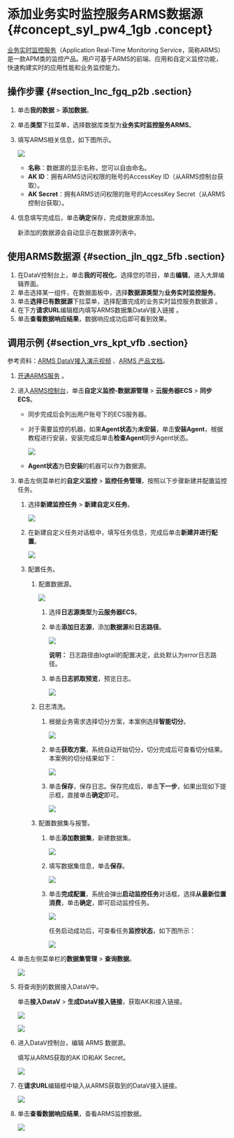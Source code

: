 # 添加业务实时监控服务ARMS数据源 {#concept_syl_pw4_1gb .concept}

[业务实时监控服务](https://www.aliyun.com/product/arms)（Application Real-Time Monitoring Service，简称ARMS）是一款APM类的监控产品。用户可基于ARMS的前端、应用和自定义监控功能，快速构建实时的应用性能和业务监控能力。

## 操作步骤 {#section_lnc_fgq_p2b .section}

1.  单击**我的数据** \> **添加数据**。
2.  单击**类型**下拉菜单，选择数据库类型为**业务实时监控服务ARMS**。
3.  填写ARMS相关信息，如下图所示。

    ![](http://static-aliyun-doc.oss-cn-hangzhou.aliyuncs.com/assets/img/77557/155599902334197_zh-CN.png)

    -   **名称**：数据源的显示名称，您可以自由命名。
    -   **AK ID**：拥有ARMS访问权限的账号的AccessKey ID（从ARMS控制台获取）。
    -   **AK Secret**：拥有ARMS访问权限的账号的AccessKey Secret（从ARMS控制台获取）。
4.  信息填写完成后，单击**确定**保存，完成数据源添加。

    新添加的数据源会自动显示在数据源列表中。


## 使用ARMS数据源 {#section_jln_qgz_5fb .section}

1.  在DataV控制台上，单击**我的可视化**，选择您的项目，单击**编辑**，进入大屏编辑界面。
2.  单击选择某一组件，在数据面板中，选择**数据源类型**为**业务实时监控服务**。
3.  单击**选择已有数据源**下拉菜单，选择配置完成的业务实时监控服务数据源 。
4.  在下方**请求URL**编辑框内填写ARMS数据集DataV接入链接 。
5.  单击**查看数据响应结果**，数据响应成功后即可看到效果。

## 调用示例 {#section_vrs_kpt_vfb .section}

参考资料：[ARMS DataV接入演示视频](https://www.aliyun.com/product/arms) 、[ARMS 产品文档](https://help.aliyun.com/product/34364.html)。

1.  [开通ARMS服务](https://help.aliyun.com/document_detail/65257.html) 。
2.  进入[ARMS控制台](https://arms.console.aliyun.com/)，单击**自定义监控-数据源管理** \> **云服务器ECS** \> **同步ECS**。
    -   同步完成后会列出用户账号下的ECS服务器。
    -   对于需要监控的机器，如果**Agent状态**为**未安装**，单击**安装Agent**，根据教程进行安装，安装完成后单击**检查Agent**同步Agent状态。

        ![](http://static-aliyun-doc.oss-cn-hangzhou.aliyuncs.com/assets/img/77557/155599902334199_zh-CN.png)

    -   **Agent状态**为**已安装**的机器可以作为数据源。
3.  单击左侧菜单栏的**自定义监控** \> **监控任务管理**，按照以下步骤新建并配置监控任务。
    1.  选择**新建监控任务** \> **新建自定义任务**。

        ![](http://static-aliyun-doc.oss-cn-hangzhou.aliyuncs.com/assets/img/77557/155599902334200_zh-CN.png)

    2.  在新建自定义任务对话框中，填写任务信息，完成后单击**新建并进行配置**。

        ![](http://static-aliyun-doc.oss-cn-hangzhou.aliyuncs.com/assets/img/77557/155599902334201_zh-CN.png)

    3.  配置任务。
        1.  配置数据源。

            ![](http://static-aliyun-doc.oss-cn-hangzhou.aliyuncs.com/assets/img/77557/155599902334202_zh-CN.png)

            1.  选择**日志源类型**为**云服务器ECS**。
            2.  单击**添加日志源**，添加**数据源**和**日志路径**。

                ![](http://static-aliyun-doc.oss-cn-hangzhou.aliyuncs.com/assets/img/77557/155599902334203_zh-CN.png)

                **说明：** 日志路径由logtail的配置决定，此处默认为error日志路径。

            3.  单击**日志抓取预览**，预览日志。

                ![](http://static-aliyun-doc.oss-cn-hangzhou.aliyuncs.com/assets/img/77557/155599902334204_zh-CN.png)

        2.  日志清洗。
            1.  根据业务需求选择切分方案，本案例选择**智能切分**。

                ![](http://static-aliyun-doc.oss-cn-hangzhou.aliyuncs.com/assets/img/77557/155599902334205_zh-CN.png)

            2.  单击**获取方案**，系统自动开始切分，切分完成后可查看切分结果。本案例的切分结果如下：

                ![](http://static-aliyun-doc.oss-cn-hangzhou.aliyuncs.com/assets/img/77557/155599902334206_zh-CN.png)

            3.  单击**保存**，保存日志。保存完成后，单击**下一步**，如果出现如下提示框，直接单击**确定**即可。

                ![](http://static-aliyun-doc.oss-cn-hangzhou.aliyuncs.com/assets/img/77557/155599902434209_zh-CN.png)

        3.  配置数据集与报警。
            1.  单击**添加数据集**，新建数据集。

                ![](http://static-aliyun-doc.oss-cn-hangzhou.aliyuncs.com/assets/img/77557/155599902434212_zh-CN.png)

            2.  填写数据集信息，单击**保存**。

                ![](http://static-aliyun-doc.oss-cn-hangzhou.aliyuncs.com/assets/img/77557/155599902434213_zh-CN.png)

            3.  单击**完成配置**，系统会弹出**启动监控任务**对话框，选择**从最新位置消费**，单击**确定**，即可启动监控任务。

                ![](http://static-aliyun-doc.oss-cn-hangzhou.aliyuncs.com/assets/img/77557/155599902434214_zh-CN.png)

                任务启动成功后，可查看任务**监控状态**，如下图所示：

                ![](http://static-aliyun-doc.oss-cn-hangzhou.aliyuncs.com/assets/img/77557/155599902434210_zh-CN.png)

4.  单击左侧菜单栏的**数据集管理** \> **查询数据**。

    ![](http://static-aliyun-doc.oss-cn-hangzhou.aliyuncs.com/assets/img/77557/155599902434215_zh-CN.png)

5.  将查询到的数据接入DataV中。

    单击**接入DataV** \> **生成DataV接入链接**，获取AK和接入链接。

    ![](http://static-aliyun-doc.oss-cn-hangzhou.aliyuncs.com/assets/img/77557/155599902434243_zh-CN.png)

    ![](http://static-aliyun-doc.oss-cn-hangzhou.aliyuncs.com/assets/img/77557/155599902434244_zh-CN.png)

6.  进入DataV控制台，编辑 ARMS 数据源。

    填写从ARMS获取的AK ID和AK Secret。

    ![](http://static-aliyun-doc.oss-cn-hangzhou.aliyuncs.com/assets/img/77557/155599902534245_zh-CN.png)

7.  在**请求URL**编辑框中输入从ARMS获取到的DataV接入链接。

    ![](http://static-aliyun-doc.oss-cn-hangzhou.aliyuncs.com/assets/img/77557/155599902534246_zh-CN.png)

8.  单击**查看数据响应结果**，查看ARMS监控数据。

    ![](http://static-aliyun-doc.oss-cn-hangzhou.aliyuncs.com/assets/img/77557/155599902534247_zh-CN.png)


